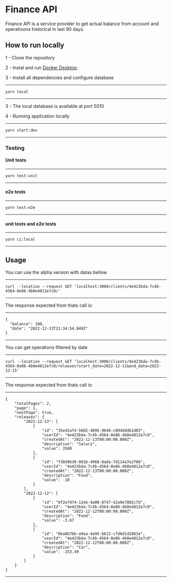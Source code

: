 # Finance API

Finance API is a service provider to get actual balance from account and operatioons historical in last 90 days.

## How to run locally

1 - Clone the repository

2 - Instal and run [Docker Desktop](https://www.docker.com/);

3 - Install all dependencies and configure database

---
    yarn local
---

3 - The local database is available at port 5010

4 - Running application locally

---
    yarn start:dev
---

### Testing

#### Unit tests

---
    yarn test:unit
---

#### e2e tests

---
    yarn test:e2e
---

#### unit tests and e2e tests

---
    yarn ci:local
---

## Usage

You can use the alpha version with datas bellow

---
    curl --location --request GET 'localhost:3000/clients/4e423bda-7c4b-4564-8e86-4b0e4812e7c0/'
---

The response expected from thats call is:

---
    {
      "balance": 100,
      "date": "2022-12-13T21:34:54.849Z"
    }
---

You can get operations filtered by date

---
    curl --location --request GET 'localhost:3000/clients/4e423bda-7c4b-4564-8e86-4b0e4812e7c0/releases?start_date=2022-12-11&end_date=2022-12-15'
---

The response expected from thats call is:

---
    {
        "totalPages": 2,
        "page": 1,
        "nextPage": true,
        "releases": {
            "2022-12-13": [
                {
                    "id": "35e42af4-5602-4895-9646-c094dddb1d03",
                    "userId": "4e423bda-7c4b-4564-8e86-4b0e4812e7c0",
                    "createdAt": "2022-12-13T00:00:00.000Z",
                    "description": "Salary",
                    "value": 3500
                },
                {
                    "id": "f30d9b30-001b-4968-8ada-7d114a7e2f06",
                    "userId": "4e423bda-7c4b-4564-8e86-4b0e4812e7c0",
                    "createdAt": "2022-12-13T00:00:00.000Z",
                    "description": "Food",
                    "value": -10
                }
            ],
            "2022-12-12": [
                {
                    "id": "6f2e7d74-12eb-4a00-8747-42a9e7802c7d",
                    "userId": "4e423bda-7c4b-4564-8e86-4b0e4812e7c0",
                    "createdAt": "2022-12-12T00:00:00.000Z",
                    "description": "Food",
                    "value": -3.67
                },
                {
                    "id": "6ba8b7bb-a9ea-4a95-bb22-cfd6d1d2863a",
                    "userId": "4e423bda-7c4b-4564-8e86-4b0e4812e7c0",
                    "createdAt": "2022-12-12T00:00:00.000Z",
                    "description": "Car",
                    "value": -253.49
                }
            ]
        }
    }
---

